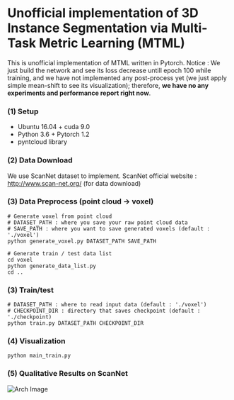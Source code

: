 # Unofficial implementation of 3D Instance Segmentation via Multi-Task Metric Learning (MTML)
This is unofficial implementation of MTML written in Pytorch.
Notice : We just build the network and see its loss decrease untill epoch 100 while training, and we have not implemented any post-process yet (we just apply simple mean-shift to see its visualization); therefore, **we have no any experiments and performance report right now**.

### (1) Setup
* Ubuntu 16.04 + cuda 9.0
* Python 3.6 + Pytorch 1.2
* pyntcloud library

### (2) Data Download
We use ScanNet dataset to implement.
ScanNet official website : http://www.scan-net.org/ (for data download)

### (3) Data Preprocess (point cloud -> voxel)
```
# Generate voxel from point cloud
# DATASET_PATH : where you save your raw point cloud data
# SAVE_PATH : where you want to save generated voxels (default : './voxel')
python generate_voxel.py DATASET_PATH SAVE_PATH 

# Generate train / test data list
cd voxel
python generate_data_list.py
cd ..
```

### (3) Train/test
```
# DATASET_PATH : where to read input data (default : './voxel')
# CHECKPOINT_DIR : directory that saves checkpoint (default : './checkpoint)
python train.py DATASET_PATH CHECKPOINT_DIR
```

### (4) Visualization
```
python main_train.py
```

### (5) Qualitative Results on ScanNet
![Arch Image](https://github.com/Yang7879/3D-BoNet/blob/master/figs/fig_ins_scannet.png)